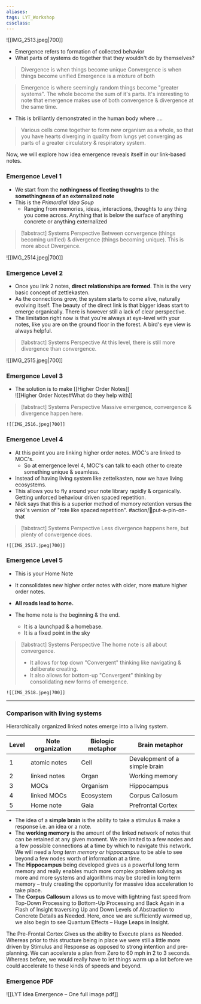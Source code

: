 ```yaml
---
aliases:
tags: LYT_Workshop 
cssclass: 
---
```


![[IMG_2513.jpeg|700]]

- Emergence refers to formation of collected behavior
- What parts of systems do together that they wouldn't do by themselves?

> Divergence is when things become unique
> Convergence is when things become unified
> Emergence is a mixture of both


> Emergence is where seemingly random things become "greater systems". The whole become the sum of it's parts.
> It's interesting to note that emergence makes use of both convergence & divergence at the same time.

- This is brilliantly demonstrated in the human body where ....
> Various cells come together to form new organism as a whole, so that you have hearts diverging in quality from lungs yet converging as parts of a greater circulatory & respiratory system.


Now, we will explore how idea emergence reveals itself in our link-based notes.

### Emergence Level 1
- We start from the **nothingness of fleeting thoughts** to the **somethingness of an externalized note**
- This is the *Primordial Idea Soup*
	- Ranging from memories, ideas, interactions, thoughts to any thing you come across. Anything that is below the surface of anything concrete or anything externalized

> [!abstract] Systems Perspective
> Between convergence (things becoming unified) & divergence (things becoming unique). This is more about Divergence.

![[IMG_2514.jpeg|700]]
### Emergence Level 2
- Once you link 2 notes, **direct relationships are formed**. This is the very basic concept of zettlekasten.
- As the connections grow, the system starts to come alive, naturally evolving itself. The beauty of the direct link is that bigger ideas start to emerge organically. There is however still a lack of clear perspective.
- The limitation right now is that you're always at eye-level with your notes, like you are on the ground floor in the forest. A bird's eye view is always helpful.

> [!abstract] Systems Perspective
> At this level, there is still more divergence than convergence.

![[IMG_2515.jpeg|700]]
### Emergence Level 3
- The solution is to make [[Higher Order Notes]]  
![[Higher Order Notes#What do they help with]]

> [!abstract] Systems Perspective
> Massive emergence, convergence & divergence happen here.

	![[IMG_2516.jpeg|700]]
### Emergence Level 4
- At this point you are linking higher order notes. MOC's are linked to MOC's.
	- So at emergence level 4, MOC's can talk to each other to create something unique & seamless.
- Instead of having living system like zettelkasten, now we have living ecosystems.
- This allows you to fly around your note library rapidly & organically. Getting unforced behaviour driven spaced repetition.
- Nick says that this is a superior method of memory retention versus the anki's version of "rote like spaced repetition". #action/📌put-a-pin-on-that 

> [!abstract] Systems Perspective
> Less divergence happens here, but plenty of convergence does.

	![[IMG_2517.jpeg|700]]
### Emergence Level 5
- This is your Home Note
- It consolidates new higher order notes with older, more mature higher order notes.
- **All roads lead to home.**

- The home note is the beginning & the end.
	- It is a launchpad & a homebase. 
	- It is a fixed point in the sky

> [!abstract] Systems Perspective
> The home note is all about convergence.
> - It allows for top down "Convergent" thinking like navigating & deliberate creating.
> - It also allows for bottom-up "Convergent" thinking by consolidating new forms of emergence. 


	![[IMG_2518.jpeg|700]]

---

### Comparison with living systems
Hierarchically organized linked notes emerge into a living system.

| Level | Note organization | Biologic metaphor | Brain metaphor                |
| ----- | ----------------- | ----------------- | ----------------------------- |
| 1     | atomic notes      | Cell              | Development of a simple brain |
| 2     | linked notes      | Organ             | Working memory                |
| 3     | MOCs              | Organism          | Hippocampus                   |
| 4     | linked MOCs       | Ecosystem         | Corpus Callosum               |
| 5     | Home note         | Gaia              | Prefrontal Cortex             |

- The idea of a **simple brain** is the ability to take a stimulus & make a response i.e. an idea or a note.
- The **working memory** is the amount of the linked network of notes that can be retained at any given moment. We are limited to a few nodes and a few possible connections at a time by which to navigate this network. We will need a *long term memory or hippocampus* to be able to see beyond a few nodes worth of information at a time.
- The **Hippocampus** being developed gives us a powerful long term memory and really enables much more complex problem solving as more and more systems and algorithms may be stored in long term memory – truly creating the opportunity for massive idea acceleration to take place.
- The **Corpus Callosum** allows us to move with lightning fast speed from Top-Down Processing to Bottom-Up Processing and Back Again in a Flash of Insight traversing Up and Down Levels of Abstraction to Concrete Details as Needed. Here, once we are sufficiently warmed up, we also begin to see Quantum Effects – Huge Leaps in Insight.

The Pre-Frontal Cortex Gives us the ability to Execute plans as Needed. Whereas prior to this structure being in place we were still a little more driven by Stimulus and Response as opposed to strong intention and pre-planning. We can accelerate a plan from Zero to 60 mph in 2 to 3 seconds. Whereas before, we would really have to let things warm up a lot before we could accelerate to these kinds of speeds and beyond.


### Emergence PDF 
![[LYT Idea Emergence – One full image.pdf]]



